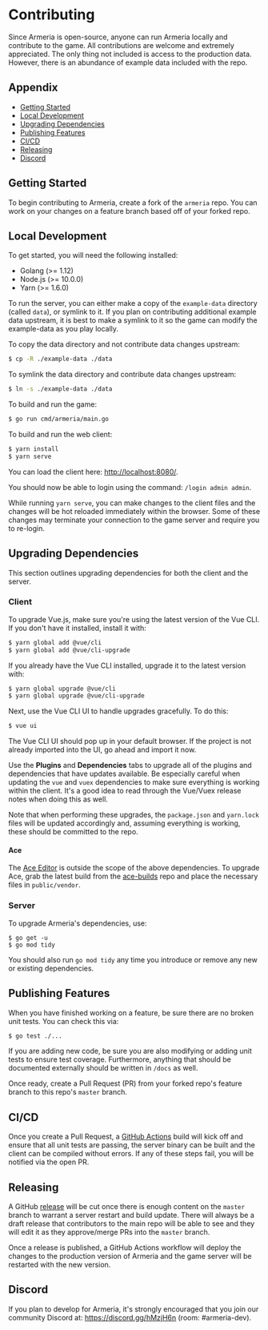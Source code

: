 # Contributing

Since Armeria is open-source, anyone can run Armeria locally and contribute to the game. All
contributions are welcome and extremely appreciated. The only thing not included is access to the
production data. However, there is an abundance of example data included with the repo.

## Appendix

- [Getting Started](#getting-started)
- [Local Development](#local-development)
- [Upgrading Dependencies](#upgrading-dependencies)
- [Publishing Features](#publishing-features)
- [CI/CD](#cicd)
- [Releasing](#releasing)
- [Discord](#discord)

## Getting Started

To begin contributing to Armeria, create a fork of the `armeria` repo. You can work on your changes
on a feature branch based off of your forked repo.

## Local Development

To get started, you will need the following installed:

- Golang (>= 1.12)
- Node.js (>= 10.0.0)
- Yarn (>= 1.6.0)

To run the server, you can either make a copy of the `example-data` directory (called `data`), or
symlink to it. If you plan on contributing additional example data upstream, it is best to make a
symlink to it so the game can modify the example-data as you play locally.

To copy the data directory and not contribute data changes upstream:

```bash
$ cp -R ./example-data ./data
```

To symlink the data directory and contribute data changes upstream:

```bash
$ ln -s ./example-data ./data
```

To build and run the game:

```bash
$ go run cmd/armeria/main.go
```

To build and run the web client:

```bash
$ yarn install
$ yarn serve
```

You can load the client here: [http://localhost:8080/](http://localhost:8080/).

You should now be able to login using the command: `/login admin admin`.

While running `yarn serve`, you can make changes to the client files and the changes will be hot
reloaded immediately within the browser. Some of these changes may terminate your connection to the
game server and require you to re-login.

## Upgrading Dependencies

This section outlines upgrading dependencies for both the client and the server.

### Client

To upgrade Vue.js, make sure you're using the latest version of the Vue CLI. If you don't have it
installed, install it with:

```bash
$ yarn global add @vue/cli
$ yarn global add @vue/cli-upgrade
```

If you already have the Vue CLI installed, upgrade it to the latest version with:

```bash
$ yarn global upgrade @vue/cli
$ yarn global upgrade @vue/cli-upgrade
```

Next, use the Vue CLI UI to handle upgrades gracefully. To do this:

```bash
$ vue ui
```

The Vue CLI UI should pop up in your default browser. If the project is not already imported into
the UI, go ahead and import it now.

Use the **Plugins** and **Dependencies** tabs to upgrade all of the plugins and dependencies that
have updates available. Be especially careful when updating the `vue` and `vuex` dependencies to
make sure everything is working within the client. It's a good idea to read through the Vue/Vuex
release notes when doing this as well.

Note that when performing these upgrades, the `package.json` and `yarn.lock` files will be updated
accordingly and, assuming everything is working, these should be committed to the repo.

#### Ace

The [Ace Editor](https://ace.c9.io/#nav=about) is outside the scope of the above dependencies. To
upgrade Ace, grab the latest build from the
[ace-builds](https://github.com/ajaxorg/ace-builds/releases) repo and place the necessary files in
`public/vendor`.

### Server

To upgrade Armeria's dependencies, use:

```
$ go get -u
$ go mod tidy
```

You should also run `go mod tidy` any time you introduce or remove any new or existing dependencies.

## Publishing Features

When you have finished working on a feature, be sure there are no broken unit tests. You can check
this via:

```bash
$ go test ./...
```

If you are adding new code, be sure you are also modifying or adding unit tests to ensure test
coverage. Furthermore, anything that should be documented externally should be written in `/docs` as
well.

Once ready, create a Pull Request (PR) from your forked repo's feature branch to this repo's
`master` branch.

## CI/CD

Once you create a Pull Request, a [GitHub Actions](https://github.com/heyitsmdr/armeria/actions)
build will kick off and ensure that all unit tests are passing, the server binary can be built and
the client can be compiled without errors. If any of these steps fail, you will be notified via the
open PR.

## Releasing

A GitHub [release](https://github.com/heyitsmdr/armeria/releases) will be cut once there is enough
content on the `master` branch to warrant a server restart and build update. There will always be a
draft release that contributors to the main repo will be able to see and they will edit it as they
approve/merge PRs into the `master` branch.

Once a release is published, a GitHub Actions workflow will deploy the changes to the production
version of Armeria and the game server will be restarted with the new version.

## Discord

If you plan to develop for Armeria, it's strongly encouraged that you join our community Discord at:
https://discord.gg/hMzjH6n (room: #armeria-dev).

